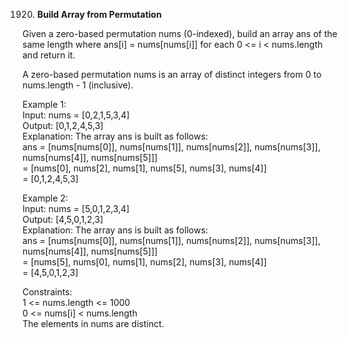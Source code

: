 1920. **Build Array from Permutation**

Given a zero-based permutation nums (0-indexed), build an array ans of the same length where ans[i] = nums[nums[i]] for each 0 <= i < nums.length and return it.<br>

A zero-based permutation nums is an array of distinct integers from 0 to nums.length - 1 (inclusive).<br>

Example 1:<br>
Input: nums = [0,2,1,5,3,4]<br>
Output: [0,1,2,4,5,3]<br>
Explanation: The array ans is built as follows: <br>
ans = [nums[nums[0]], nums[nums[1]], nums[nums[2]], nums[nums[3]], nums[nums[4]], nums[nums[5]]]<br>
= [nums[0], nums[2], nums[1], nums[5], nums[3], nums[4]]<br>
= [0,1,2,4,5,3]<br>

Example 2:<br>
Input: nums = [5,0,1,2,3,4]<br>
Output: [4,5,0,1,2,3]<br>
Explanation: The array ans is built as follows:<br>
ans = [nums[nums[0]], nums[nums[1]], nums[nums[2]], nums[nums[3]], nums[nums[4]], nums[nums[5]]]<br>
= [nums[5], nums[0], nums[1], nums[2], nums[3], nums[4]]<br>
= [4,5,0,1,2,3]<br>

Constraints:<br>
1 <= nums.length <= 1000<br>
0 <= nums[i] < nums.length<br>
The elements in nums are distinct.
